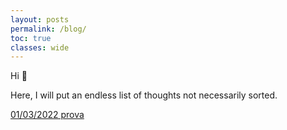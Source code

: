 ```yaml
---
layout: posts
permalink: /blog/
toc: true
classes: wide
---
```


Hi 👋

Here, I will put an endless list of thoughts not necessarily sorted.

[01/03/2022 prova](https://docs.google.com/document/d/1utv_GYHvGBNxgESQV14KaLHvbMk5COme7LNIu5yaxl8/edit?usp=sharing)